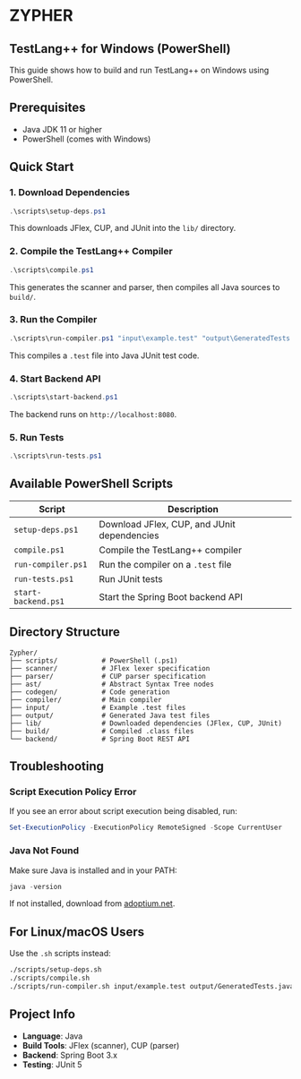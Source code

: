 # ZYPHER

## TestLang++ for Windows (PowerShell)

This guide shows how to build and run TestLang++ on Windows using PowerShell.

## Prerequisites

- Java JDK 11 or higher
- PowerShell (comes with Windows)

## Quick Start

### 1. Download Dependencies

```powershell
.\scripts\setup-deps.ps1
```

This downloads JFlex, CUP, and JUnit into the `lib/` directory.

### 2. Compile the TestLang++ Compiler

```powershell
.\scripts\compile.ps1
```

This generates the scanner and parser, then compiles all Java sources to `build/`.

### 3. Run the Compiler

```powershell
.\scripts\run-compiler.ps1 "input\example.test" "output\GeneratedTests.java"
```

This compiles a `.test` file into Java JUnit test code.

### 4. Start Backend API

```powershell
.\scripts\start-backend.ps1
```
The backend runs on `http://localhost:8080`.

### 5. Run Tests

```powershell
.\scripts\run-tests.ps1
```

## Available PowerShell Scripts

| Script | Description |
|--------|-------------|
| `setup-deps.ps1` | Download JFlex, CUP, and JUnit dependencies |
| `compile.ps1` | Compile the TestLang++ compiler |
| `run-compiler.ps1` | Run the compiler on a `.test` file |
| `run-tests.ps1` | Run JUnit tests |
| `start-backend.ps1` | Start the Spring Boot backend API |

## Directory Structure

```
Zypher/
├── scripts/           # PowerShell (.ps1)
├── scanner/           # JFlex lexer specification
├── parser/            # CUP parser specification
├── ast/               # Abstract Syntax Tree nodes
├── codegen/           # Code generation
├── compiler/          # Main compiler
├── input/             # Example .test files
├── output/            # Generated Java test files
├── lib/               # Downloaded dependencies (JFlex, CUP, JUnit)
├── build/             # Compiled .class files
└── backend/           # Spring Boot REST API
```

## Troubleshooting

### Script Execution Policy Error

If you see an error about script execution being disabled, run:

```powershell
Set-ExecutionPolicy -ExecutionPolicy RemoteSigned -Scope CurrentUser
```

### Java Not Found

Make sure Java is installed and in your PATH:

```powershell
java -version
```

If not installed, download from [adoptium.net](https://adoptium.net/).

## For Linux/macOS Users

Use the `.sh` scripts instead:

```bash
./scripts/setup-deps.sh
./scripts/compile.sh
./scripts/run-compiler.sh input/example.test output/GeneratedTests.java
```

## Project Info

- **Language**: Java
- **Build Tools**: JFlex (scanner), CUP (parser)
- **Backend**: Spring Boot 3.x
- **Testing**: JUnit 5
